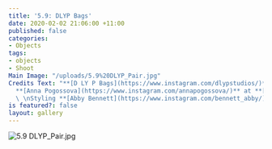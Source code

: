 ```yaml
---
title: '5.9: DLYP Bags'
date: 2020-02-02 21:06:00 +11:00
published: false
categories:
- Objects
tags:
- objects
- Shoot
Main Image: "/uploads/5.9%20DLYP_Pair.jpg"
Credits Text: "**[D LY P Bags](https://www.instagram.com/dlypstudios/)**\n\n\nPhotographs
  **[Anna Pogossova](https://www.instagram.com/annapogossova/)** at **[B&A](https://www.instagram.com/barepsau/)**
  \ \nStyling **[Abby Bennett](https://www.instagram.com/bennett_abby/)**"
is featured?: false
layout: gallery
---
```


![5.9 DLYP_Pair.jpg](/uploads/5.9%20DLYP_Pair.jpg)